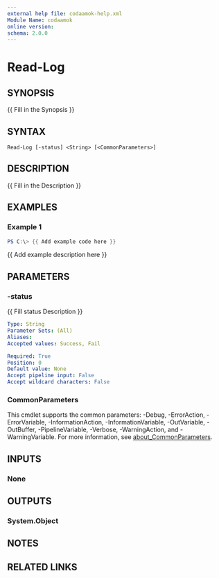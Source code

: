 ```yaml
---
external help file: codaamok-help.xml
Module Name: codaamok
online version:
schema: 2.0.0
---
```


# Read-Log

## SYNOPSIS
{{ Fill in the Synopsis }}

## SYNTAX

```
Read-Log [-status] <String> [<CommonParameters>]
```

## DESCRIPTION
{{ Fill in the Description }}

## EXAMPLES

### Example 1
```powershell
PS C:\> {{ Add example code here }}
```

{{ Add example description here }}

## PARAMETERS

### -status
{{ Fill status Description }}

```yaml
Type: String
Parameter Sets: (All)
Aliases:
Accepted values: Success, Fail

Required: True
Position: 0
Default value: None
Accept pipeline input: False
Accept wildcard characters: False
```

### CommonParameters
This cmdlet supports the common parameters: -Debug, -ErrorAction, -ErrorVariable, -InformationAction, -InformationVariable, -OutVariable, -OutBuffer, -PipelineVariable, -Verbose, -WarningAction, and -WarningVariable. For more information, see [about_CommonParameters](http://go.microsoft.com/fwlink/?LinkID=113216).

## INPUTS

### None

## OUTPUTS

### System.Object
## NOTES

## RELATED LINKS
